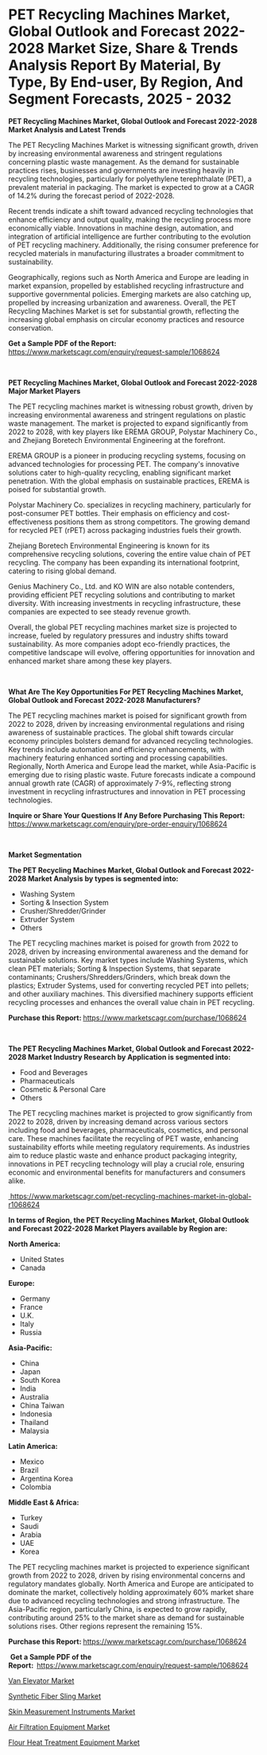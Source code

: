 <p><h1>PET Recycling Machines Market, Global Outlook and Forecast 2022-2028 Market Size, Share & Trends Analysis Report By Material, By Type, By End-user, By Region, And Segment Forecasts, 2025 - 2032</h1></p><p><strong>PET Recycling Machines Market, Global Outlook and Forecast 2022-2028 Market Analysis and Latest Trends</strong></p>
<p><p>The PET Recycling Machines Market is witnessing significant growth, driven by increasing environmental awareness and stringent regulations concerning plastic waste management. As the demand for sustainable practices rises, businesses and governments are investing heavily in recycling technologies, particularly for polyethylene terephthalate (PET), a prevalent material in packaging. The market is expected to grow at a CAGR of 14.2% during the forecast period of 2022-2028.</p><p>Recent trends indicate a shift toward advanced recycling technologies that enhance efficiency and output quality, making the recycling process more economically viable. Innovations in machine design, automation, and integration of artificial intelligence are further contributing to the evolution of PET recycling machinery. Additionally, the rising consumer preference for recycled materials in manufacturing illustrates a broader commitment to sustainability.</p><p>Geographically, regions such as North America and Europe are leading in market expansion, propelled by established recycling infrastructure and supportive governmental policies. Emerging markets are also catching up, propelled by increasing urbanization and awareness. Overall, the PET Recycling Machines Market is set for substantial growth, reflecting the increasing global emphasis on circular economy practices and resource conservation.</p></p>
<p><strong>Get a Sample PDF of the Report:&nbsp;</strong> <a href="https://www.marketscagr.com/enquiry/request-sample/1068624?utm_campaign=2955&utm_medium=2&utm_source=Github&utm_content=ia&utm_term=21032025&utm_id=pet-recycling-machines-market-global-outlook-and-forecast-2022-2028">https://www.marketscagr.com/enquiry/request-sample/1068624</a></p>
<p>&nbsp;</p>
<p><strong>PET Recycling Machines Market, Global Outlook and Forecast 2022-2028 Major Market Players</strong></p>
<p><p>The PET recycling machines market is witnessing robust growth, driven by increasing environmental awareness and stringent regulations on plastic waste management. The market is projected to expand significantly from 2022 to 2028, with key players like EREMA GROUP, Polystar Machinery Co., and Zhejiang Boretech Environmental Engineering at the forefront.</p><p>EREMA GROUP is a pioneer in producing recycling systems, focusing on advanced technologies for processing PET. The company's innovative solutions cater to high-quality recycling, enabling significant market penetration. With the global emphasis on sustainable practices, EREMA is poised for substantial growth.</p><p>Polystar Machinery Co. specializes in recycling machinery, particularly for post-consumer PET bottles. Their emphasis on efficiency and cost-effectiveness positions them as strong competitors. The growing demand for recycled PET (rPET) across packaging industries fuels their growth.</p><p>Zhejiang Boretech Environmental Engineering is known for its comprehensive recycling solutions, covering the entire value chain of PET recycling. The company has been expanding its international footprint, catering to rising global demand.</p><p>Genius Machinery Co., Ltd. and KO WIN are also notable contenders, providing efficient PET recycling solutions and contributing to market diversity. With increasing investments in recycling infrastructure, these companies are expected to see steady revenue growth.</p><p>Overall, the global PET recycling machines market size is projected to increase, fueled by regulatory pressures and industry shifts toward sustainability. As more companies adopt eco-friendly practices, the competitive landscape will evolve, offering opportunities for innovation and enhanced market share among these key players.</p></p>
<p>&nbsp;</p>
<p><strong>What Are The Key Opportunities For PET Recycling Machines Market, Global Outlook and Forecast 2022-2028 Manufacturers?</strong></p>
<p><p>The PET recycling machines market is poised for significant growth from 2022 to 2028, driven by increasing environmental regulations and rising awareness of sustainable practices. The global shift towards circular economy principles bolsters demand for advanced recycling technologies. Key trends include automation and efficiency enhancements, with machinery featuring enhanced sorting and processing capabilities. Regionally, North America and Europe lead the market, while Asia-Pacific is emerging due to rising plastic waste. Future forecasts indicate a compound annual growth rate (CAGR) of approximately 7-9%, reflecting strong investment in recycling infrastructures and innovation in PET processing technologies.</p></p>
<p><strong>Inquire or Share Your Questions If Any Before Purchasing This Report:</strong> <a href="https://www.marketscagr.com/enquiry/pre-order-enquiry/1068624?utm_campaign=2955&utm_medium=2&utm_source=Github&utm_content=ia&utm_term=21032025&utm_id=pet-recycling-machines-market-global-outlook-and-forecast-2022-2028">https://www.marketscagr.com/enquiry/pre-order-enquiry/1068624</a></p>
<p>&nbsp;</p>
<p><strong>Market Segmentation</strong></p>
<p><strong>The PET Recycling Machines Market, Global Outlook and Forecast 2022-2028 Market Analysis by types is segmented into:</strong></p>
<p><ul><li>Washing System</li><li>Sorting & Insection System</li><li>Crusher/Shredder/Grinder</li><li>Extruder System</li><li>Others</li></ul></p>
<p><p>The PET recycling machines market is poised for growth from 2022 to 2028, driven by increasing environmental awareness and the demand for sustainable solutions. Key market types include Washing Systems, which clean PET materials; Sorting & Inspection Systems, that separate contaminants; Crushers/Shredders/Grinders, which break down the plastics; Extruder Systems, used for converting recycled PET into pellets; and other auxiliary machines. This diversified machinery supports efficient recycling processes and enhances the overall value chain in PET recycling.</p></p>
<p><strong>Purchase this Report:&nbsp;</strong><a href="https://www.marketscagr.com/purchase/1068624?utm_campaign=2955&utm_medium=2&utm_source=Github&utm_content=ia&utm_term=21032025&utm_id=pet-recycling-machines-market-global-outlook-and-forecast-2022-2028">https://www.marketscagr.com/purchase/1068624</a></p>
<p>&nbsp;</p>
<p><strong>The PET Recycling Machines Market, Global Outlook and Forecast 2022-2028 Market Industry Research by Application is segmented into:</strong></p>
<p><ul><li>Food and Beverages</li><li>Pharmaceuticals</li><li>Cosmetic & Personal Care</li><li>Others</li></ul></p>
<p><p>The PET recycling machines market is projected to grow significantly from 2022 to 2028, driven by increasing demand across various sectors including food and beverages, pharmaceuticals, cosmetics, and personal care. These machines facilitate the recycling of PET waste, enhancing sustainability efforts while meeting regulatory requirements. As industries aim to reduce plastic waste and enhance product packaging integrity, innovations in PET recycling technology will play a crucial role, ensuring economic and environmental benefits for manufacturers and consumers alike.</p></p>
<p><a href="https://www.marketscagr.com/pet-recycling-machines-market-in-global-r1068624?utm_campaign=2955&utm_medium=2&utm_source=Github&utm_content=ia&utm_term=21032025&utm_id=pet-recycling-machines-market-global-outlook-and-forecast-2022-2028">&nbsp;https://www.marketscagr.com/pet-recycling-machines-market-in-global-r1068624</a></p>
<p><strong>In terms of Region, the PET Recycling Machines Market, Global Outlook and Forecast 2022-2028 Market Players available by Region are:</strong></p>
<p>
    <p> <strong> North America: </strong>
        <ul>
            <li>United States</li>
            <li>Canada</li>
        </ul>
        </p> 
    <p> <strong> Europe: </strong>
        <ul>
            <li>Germany</li>
            <li>France</li>
            <li>U.K.</li>
            <li>Italy</li>
            <li>Russia</li>
        </ul>
        </p> 
    <p> <strong> Asia-Pacific: </strong>
        <ul>
            <li>China</li>
            <li>Japan</li>
            <li>South Korea</li>
            <li>India</li>
            <li>Australia</li>
            <li>China Taiwan</li>
            <li>Indonesia</li>
            <li>Thailand</li>
            <li>Malaysia</li>
        </ul>
        </p> 
    <p> <strong> Latin America: </strong>
        <ul>
            <li>Mexico</li>
            <li>Brazil</li>
            <li>Argentina Korea</li>
            <li>Colombia</li>
        </ul>
        </p> 
    <p> <strong> Middle East & Africa: </strong>
        <ul>
            <li>Turkey</li>
            <li>Saudi</li>
            <li>Arabia</li>
            <li>UAE</li>
            <li>Korea</li>
        </ul>
    </p>
    </p>
<p><p>The PET recycling machines market is projected to experience significant growth from 2022 to 2028, driven by rising environmental concerns and regulatory mandates globally. North America and Europe are anticipated to dominate the market, collectively holding approximately 60% market share due to advanced recycling technologies and strong infrastructure. The Asia-Pacific region, particularly China, is expected to grow rapidly, contributing around 25% to the market share as demand for sustainable solutions rises. Other regions represent the remaining 15%.</p></p>
<p><strong>Purchase this Report: </strong><a href="https://www.marketscagr.com/purchase/1068624?utm_campaign=2955&utm_medium=2&utm_source=Github&utm_content=ia&utm_term=21032025&utm_id=pet-recycling-machines-market-global-outlook-and-forecast-2022-2028">https://www.marketscagr.com/purchase/1068624</a></p>
<p>&nbsp;<strong>Get a Sample PDF of the Report:&nbsp;&nbsp;</strong><a href="https://www.marketscagr.com/enquiry/request-sample/1068624?utm_campaign=2955&utm_medium=2&utm_source=Github&utm_content=ia&utm_term=21032025&utm_id=pet-recycling-machines-market-global-outlook-and-forecast-2022-2028">https://www.marketscagr.com/enquiry/request-sample/1068624</a></p>
<p><strong></strong></p>
<p><p><a href="https://www.linkedin.com/pulse/van-elevator-market-analysis-report-provides-future-kz7gf?utm_campaign=2955&utm_medium=2&utm_source=Github&utm_content=ia&utm_term=21032025&utm_id=pet-recycling-machines-market-global-outlook-and-forecast-2022-2028">Van Elevator Market</a></p><p><a href="https://www.linkedin.com/pulse/market-trends-synthetic-fiber-sling-industry-current-size-biwpe?utm_campaign=2955&utm_medium=2&utm_source=Github&utm_content=ia&utm_term=21032025&utm_id=pet-recycling-machines-market-global-outlook-and-forecast-2022-2028">Synthetic Fiber Sling Market</a></p><p><a href="https://www.linkedin.com/pulse/forecasts-growth-opportunities-skin-measurement-instruments-jri4f?utm_campaign=2955&utm_medium=2&utm_source=Github&utm_content=ia&utm_term=21032025&utm_id=pet-recycling-machines-market-global-outlook-and-forecast-2022-2028">Skin Measurement Instruments Market</a></p><p><a href="https://www.linkedin.com/pulse/air-filtration-equipment-market-trend-analysis-highlights-jzt5e?utm_campaign=2955&utm_medium=2&utm_source=Github&utm_content=ia&utm_term=21032025&utm_id=pet-recycling-machines-market-global-outlook-and-forecast-2022-2028">Air Filtration Equipment Market</a></p><p><a href="https://www.linkedin.com/pulse/insightful-flour-heat-treatment-equipment-market-report-swot-uxpme?utm_campaign=2955&utm_medium=2&utm_source=Github&utm_content=ia&utm_term=21032025&utm_id=pet-recycling-machines-market-global-outlook-and-forecast-2022-2028">Flour Heat Treatment Equipment Market</a></p></p>